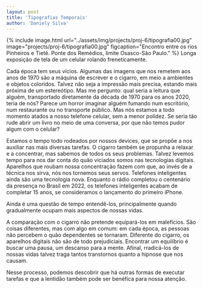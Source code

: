 ```yaml
---
layout: post
title: 'Tipografias Temporais'
author: 'Daniely Silva'
---
```


{% include image.html url="../assets/img/projects/proj-6/tipografia00.jpg" image="projects/proj-6/tipografia00.jpg" figcaption="Encontro entre os rios Pinheiros e Tietê. Ponte dos Remédios, limite Osasco-São Paulo." %}
 Longa exposição de tela de um celular rolando freneticamente.

Cada época tem seus vícios. Algumas das imagens que nos remetem aos anos de 1970 são a máquina de escrever e o cigarro, em meio a ambientes e objetos coloridos. Talvez não seja a impressão mais precisa, estando mais próxima de um estereótipo. Mas me pergunto: qual seria a leitura que alguém, transportado diretamente da década de 1970 para os anos 2020, teria de nós? Parece um horror imaginar alguém fumando num escritório, num restaurante ou no transporte público. Mas nós estamos a todo momento atados a nosso telefone celular, sem a menor polidez. Se seria tão rude abrir um livro no meio de uma conversa, por que não temos pudor algum com o celular?

Estamos o tempo todo rodeados por nossos devices, que se propõe a nos auxiliar nas mais diversas tarefas. O cigarro também se propunha a relaxar e a concentrar, mas sabemos de todos os seus problemas. Talvez levemos tempo para nos dar conta do quão viciados somos nas tecnologias digitais. Aparelhos que roubam nossa concentração fazem com que, ao invés de a técnica nos sirva, nós nos tornemos seus servos. Telefones inteligentes ainda são uma tecnologia nova. Enquanto o rádio completou o centenário da presença no Brasil em 2022, os telefones inteligentes acabam de completar 15 anos, se consideramos o lançamento do primeiro iPhone.

Ainda é uma questão de tempo entendê-los, principalmente quando gradualmente ocupam mais aspectos de nossas vidas.

A comparação com o cigarro não pretende equipará-los em malefícios. São coisas diferentes, mas com algo em comum: em cada época, as pessoas não percebem o quão dependentes se tornaram. Diferente do cigarro, os aparelhos digitais não são de todo prejudiciais. Encontrar um equilíbrio é buscar uma pausa, um descanso para a mente. Afinal, rradicá-los de nossas vidas talvez traga tantos transtornos quanto a hipnose que nos causam.

Nesse processo, podemos descobrir que há outras formas de executar tarefas e que a lentidão também pode ser benéfica para nossa atenção.
